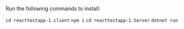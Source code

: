 Run the following commands to install:

`cd reacttestapp-1.client`
`npm i`
`cd reacttestapp-1.Server`
`dotnet run`
